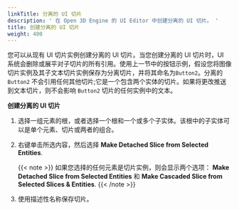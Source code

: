 ```yaml
---
linkTitle: 分离的 UI 切片
description: ' 在 Open 3D Engine 的 UI Editor 中创建分离的 UI 切片。 '
title: 创建分离的 UI 切片
weight: 400
---
```


您可以从现有 UI 切片实例创建分离的 UI 切片。当您创建分离的 UI 切片时，UI 系统会删除或展平对子切片的所有引用。使用上一节中的按钮示例，假设您将图像切片实例及其子文本切片实例保存为分离切片，并将其命名为`Button2`。分离的 `Button2` 不会引用任何其他切片;它是一个包含两个实体的切片。如果将更改推送到文本切片，则不会影响 `Button2` 切片的任何实例中的文本。

**创建分离的 UI 切片**

1. 选择一组元素的根，或者选择一个根和一个或多个子实体。该根中的子实体可以是单个元素、切片或两者的组合。

1. 右键单击所选内容，然后选择 **Make Detached Slice from Selected Entities**.

    {{< note >}}
如果您选择的任何元素是切片实例，则会显示两个选项： **Make Detached Slice from Selected Entities** 和 **Make Cascaded Slice from Selected Slices & Entities**.
{{< /note >}}

1. 使用描述性名称保存切片。
